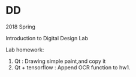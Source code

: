 # DD
2018 Spring

Introduction to Digital Design Lab

Lab homework:

  1. Qt : Drawing simple paint,and copy it
  2. Qt + tensorflow : Append OCR function to hw1.

